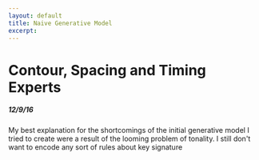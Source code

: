 ```yaml
---
layout: default
title: Naive Generative Model
excerpt:
---
```


Contour, Spacing and Timing Experts
===================================================

##### 12/9/16

My best explanation for the shortcomings of the initial generative model I tried to create were a result of the looming problem of tonality. I still don't want to encode any sort of rules about key signature 